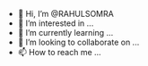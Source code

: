 - 👋 Hi, I’m @RAHULSOMRA
- 👀 I’m interested in ...
- 🌱 I’m currently learning ...
- 💞️ I’m looking to collaborate on ...
- 📫 How to reach me ...

<!---
RAHULSOMRA/RAHULSOMRA is a ✨ special ✨ repository because its `README.md` (this file) appears on your GitHub profile.
You can click the Preview link to take a look at your changes.
--->
